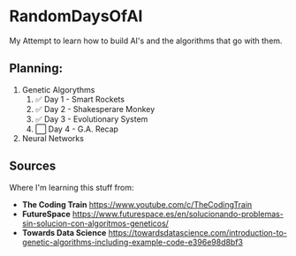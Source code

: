 # RandomDaysOfAI
My Attempt to learn how to build AI's and the algorithms that go with them.

## Planning:

1. Genetic Algorythms
   1. ✅ Day 1 - Smart Rockets
   2. ✅ Day 2 - Shakesperare Monkey
   3. ✅ Day 3 - Evolutionary System
   4. ⬜ Day 4 - G.A. Recap 
2. Neural Networks

## Sources

Where I'm learning this stuff from:
- **The Coding Train** https://www.youtube.com/c/TheCodingTrain
- **FutureSpace** https://www.futurespace.es/en/solucionando-problemas-sin-solucion-con-algoritmos-geneticos/
- **Towards Data Science** https://towardsdatascience.com/introduction-to-genetic-algorithms-including-example-code-e396e98d8bf3